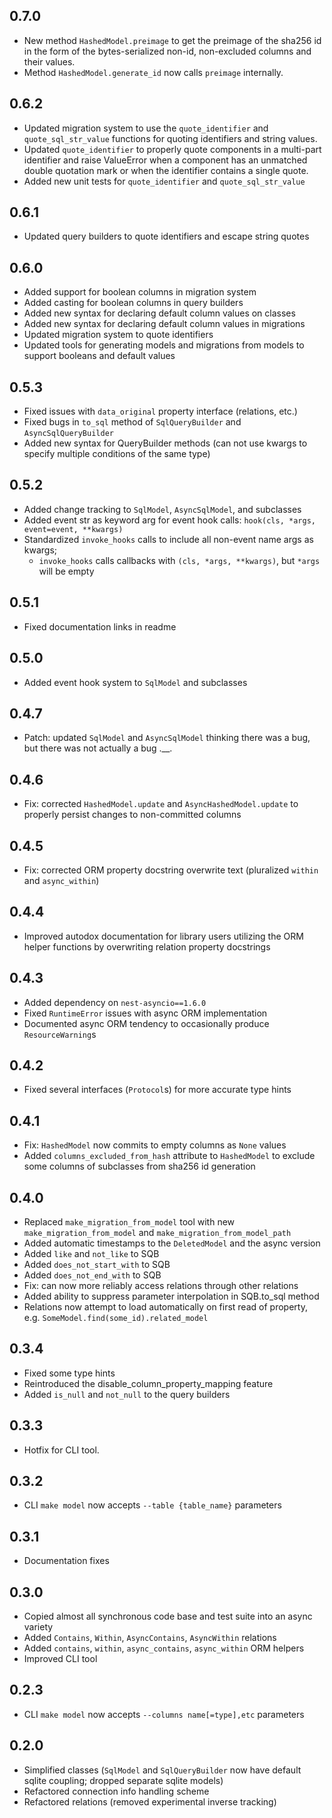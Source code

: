 ## 0.7.0

- New method `HashedModel.preimage` to get the preimage of the sha256 id in the
form of the bytes-serialized non-id, non-excluded columns and their values.
- Method `HashedModel.generate_id` now calls `preimage` internally.

## 0.6.2

- Updated migration system to use the `quote_identifier` and `quote_sql_str_value`
functions for quoting identifiers and string values.
- Updated `quote_identifier` to properly quote components in a multi-part
identifier and raise ValueError when a component has an unmatched double
quotation mark or when the identifier contains a single quote.
- Added new unit tests for `quote_identifier` and `quote_sql_str_value`

## 0.6.1

- Updated query builders to quote identifiers and escape string quotes

## 0.6.0

- Added support for boolean columns in migration system
- Added casting for boolean columns in query builders
- Added new syntax for declaring default column values on classes
- Added new syntax for declaring default column values in migrations
- Updated migration system to quote identifiers
- Updated tools for generating models and migrations from models to support
booleans and default values

## 0.5.3

- Fixed issues with `data_original` property interface (relations, etc.)
- Fixed bugs in `to_sql` method of `SqlQueryBuilder` and `AsyncSqlQueryBuilder`
- Added new syntax for QueryBuilder methods (can not use kwargs to specify
multiple conditions of the same type)

## 0.5.2

- Added change tracking to `SqlModel`, `AsyncSqlModel`, and subclasses
- Added event str as keyword arg for event hook calls: `hook(cls, *args, event=event, **kwargs)`
- Standardized `invoke_hooks` calls to include all non-event name args as kwargs;
  - `invoke_hooks` calls callbacks with `(cls, *args, **kwargs)`, but `*args` will be empty

## 0.5.1

- Fixed documentation links in readme

## 0.5.0

- Added event hook system to `SqlModel` and subclasses

## 0.4.7

- Patch: updated `SqlModel` and `AsyncSqlModel` thinking there was a bug, but
there was not actually a bug .__.

## 0.4.6

- Fix: corrected `HashedModel.update` and `AsyncHashedModel.update` to properly
persist changes to non-committed columns

## 0.4.5

- Fix: corrected ORM property docstring overwrite text (pluralized `within`
and `async_within`)

## 0.4.4

- Improved autodox documentation for library users utilizing the ORM helper
functions by overwriting relation property docstrings

## 0.4.3

- Added dependency on `nest-asyncio==1.6.0`
- Fixed `RuntimeError` issues with async ORM implementation
- Documented async ORM tendency to occasionally produce `ResourceWarning`s

## 0.4.2

- Fixed several interfaces (`Protocol`s) for more accurate type hints

## 0.4.1

- Fix: `HashedModel` now commits to empty columns as `None` values
- Added `columns_excluded_from_hash` attribute to `HashedModel` to exclude
some columns of subclasses from sha256 id generation

## 0.4.0

- Replaced `make_migration_from_model` tool with new `make_migration_from_model`
and `make_migration_from_model_path`
- Added automatic timestamps to the `DeletedModel` and the async version
- Added `like` and `not_like` to SQB
- Added `does_not_start_with` to SQB
- Added `does_not_end_with` to SQB
- Fix: can now more reliably access relations through other relations
- Added ability to suppress parameter interpolation in SQB.to_sql method
- Relations now attempt to load automatically on first read of property, e.g.
`SomeModel.find(some_id).related_model`

## 0.3.4

- Fixed some type hints
- Reintroduced the disable_column_property_mapping feature
- Added `is_null` and `not_null` to the query builders

## 0.3.3

- Hotfix for CLI tool.

## 0.3.2

- CLI `make model` now accepts `--table {table_name}` parameters

## 0.3.1

- Documentation fixes

## 0.3.0

- Copied almost all synchronous code base and test suite into an async variety
- Added `Contains`, `Within`, `AsyncContains`, `AsyncWithin` relations
- Added `contains`, `within`, `async_contains`, `async_within` ORM helpers
- Improved CLI tool

## 0.2.3

- CLI `make model` now accepts `--columns name[=type],etc` parameters

## 0.2.0

- Simplified classes (`SqlModel` and `SqlQueryBuilder` now have default sqlite
coupling; dropped separate sqlite models)
- Refactored connection info handling scheme
- Refactored relations (removed experimental inverse tracking)
